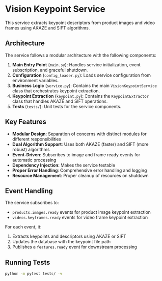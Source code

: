 # Vision Keypoint Service

This service extracts keypoint descriptors from product images and video frames using AKAZE and SIFT algorithms.

## Architecture

The service follows a modular architecture with the following components:

1. **Main Entry Point** (`main.py`): Handles service initialization, event subscription, and graceful shutdown.
2. **Configuration** (`config_loader.py`): Loads service configuration from environment variables.
3. **Business Logic** (`service.py`): Contains the main `VisionKeypointService` class that orchestrates keypoint extraction.
4. **Keypoint Extraction** (`keypoint.py`): Contains the `KeypointExtractor` class that handles AKAZE and SIFT operations.
5. **Tests** (`tests/`): Unit tests for the service components.

## Key Features

- **Modular Design**: Separation of concerns with distinct modules for different responsibilities
- **Dual Algorithm Support**: Uses both AKAZE (faster) and SIFT (more robust) algorithms
- **Event-Driven**: Subscribes to image and frame ready events for automatic processing
- **Dependency Injection**: Makes the service testable
- **Proper Error Handling**: Comprehensive error handling and logging
- **Resource Management**: Proper cleanup of resources on shutdown

## Event Handling

The service subscribes to:
- `products.images.ready` events for product image keypoint extraction
- `videos.keyframes.ready` events for video frame keypoint extraction

For each event, it:
1. Extracts keypoints and descriptors using AKAZE or SIFT
2. Updates the database with the keypoint file path
3. Publishes a `features.ready` event for downstream processing

## Running Tests

```bash
python -m pytest tests/ -v
```